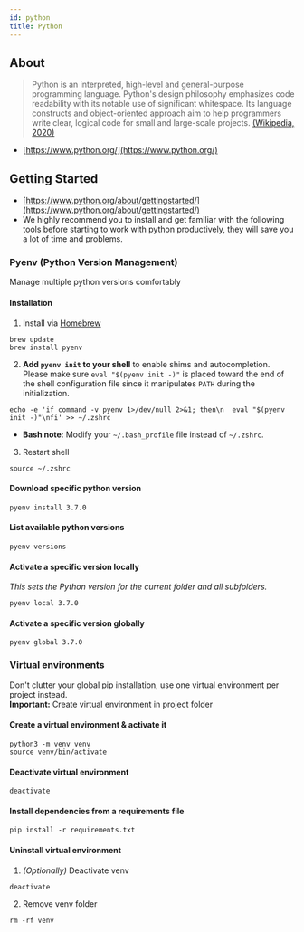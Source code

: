 ```yaml
---
id: python
title: Python
---
```


## About
> Python is an interpreted, high-level and general-purpose programming language. Python's design philosophy emphasizes code readability with its notable use of significant whitespace. Its language constructs and object-oriented approach aim to help programmers write clear, logical code for small and large-scale projects.
> [(Wikipedia, 2020)](https://en.wikipedia.org/wiki/Python_(programming_language))

- [https://www.python.org/](https://www.python.org/)

## Getting Started
- [https://www.python.org/about/gettingstarted/](https://www.python.org/about/gettingstarted/)
- We highly recommend you to install and get familiar with the following tools before starting to work with python productively, they will save you a lot of time and problems.

### Pyenv (Python Version Management)
Manage multiple python versions comfortably
#### Installation
1. Install via [Homebrew](https://brew.sh)
```shell 
brew update
brew install pyenv
```
2.   **Add `pyenv init` to your shell** to enable shims and autocompletion.
   Please make sure `eval "$(pyenv init -)"` is placed toward the end of the shell
   configuration file since it manipulates `PATH` during the initialization.
```shell
echo -e 'if command -v pyenv 1>/dev/null 2>&1; then\n  eval "$(pyenv init -)"\nfi' >> ~/.zshrc
```
    
- **Bash note**: Modify your `~/.bash_profile` file instead of `~/.zshrc`.

3. Restart shell
```shell 
source ~/.zshrc
```

#### Download specific python version
```shell 
pyenv install 3.7.0
```

#### List available python versions
```shell 
pyenv versions
```

#### Activate a specific version locally
*This sets the Python version for the current folder and all subfolders.*
```shell 
pyenv local 3.7.0
```
#### Activate a specific version globally
```shell 
pyenv global 3.7.0
```


### Virtual environments
Don't clutter your global pip installation, use one virtual environment per project instead. \
**Important:** Create virtual environment in project folder
#### Create a virtual environment & activate it
```shell 
python3 -m venv venv 
source venv/bin/activate
```

#### Deactivate virtual environment
```shell 
deactivate
```

#### Install dependencies from a requirements file
```shell 
pip install -r requirements.txt 
```
    
#### Uninstall virtual environment
1. *(Optionally)* Deactivate venv
```shell 
deactivate
```
2. Remove venv folder
```shell 
rm -rf venv 
```
